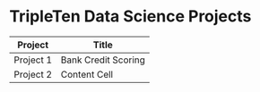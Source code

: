 # TripleTen Data Science Projects

| Project | Title |
| ------------- | ------------- |
| Project 1  | Bank Credit Scoring  |
| Project 2  | Content Cell  |
